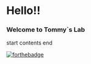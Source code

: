 Hello!!
===========================
### Welcome to Tommy`s Lab

start
	contents
end


[![forthebadge](http://forthebadge.com/images/badges/gluten-free.svg)](http://forthebadge.com)
